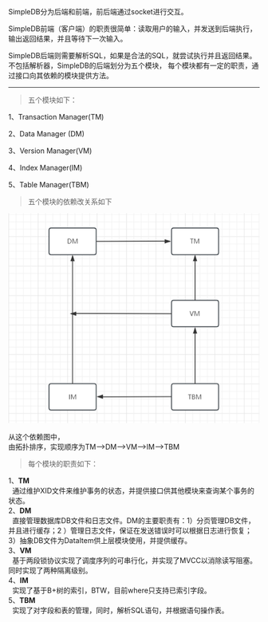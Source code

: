 SimpleDB分为后端和前端，前后端通过socket进行交互。<br>

SimpleDB前端（客户端）的职责很简单：读取用户的输入，并发送到后端执行，输出返回结果，并且等待下一次输入。

SimpleDB后端则需要解析SQL，如果是合法的SQL，就尝试执行并且返回结果。不包括解析器，SimpleDB的后端划分为五个模块，
每个模块都有一定的职责，通过接口向其依赖的模块提供方法。
***
>五个模块如下：

1、Transaction Manager(TM)

2、Data Manager (DM)

3、Version Manager(VM)

4、Index Manager(IM)

5、Table Manager(TBM)

>五个模块的依赖改关系如下

![img.png](img.png)

从这个依赖图中，<br>
由拓扑排序，实现顺序为TM——>DM——>VM——>IM——>TBM

>每个模块的职责如下：

1、**TM**<br>
&nbsp;&nbsp;通过维护XID文件来维护事务的状态，并提供接口供其他模块来查询某个事务的状态。<br>
2、**DM**<br>
&nbsp;&nbsp;直接管理数据库DB文件和日志文件。DM的主要职责有：1）分页管理DB文件，并且进行缓存；2
）管理日志文件，保证在发送错误时可以根据日志进行恢复；3）抽象DB文件为DataItem供上层模块使用，并提供缓存。<br>
3、**VM**<br>
&nbsp;&nbsp;基于两段锁协议实现了调度序列的可串行化，并实现了MVCC以消除读写阻塞。同时实现了两种隔离级别。<br>
4、**IM**<br>
&nbsp;&nbsp;实现了基于B+树的索引，BTW，目前where只支持已索引字段。<br>
5、**TBM**<br>
&nbsp;&nbsp;实现了对字段和表的管理，同时，解析SQL语句，并根据语句操作表。<br>

